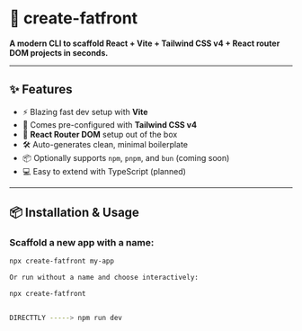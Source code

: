 # 🚀 create-fatfront

**A modern CLI to scaffold React + Vite + Tailwind CSS v4 + React router DOM projects in seconds.**


---

## ✨ Features

- ⚡ Blazing fast dev setup with **Vite**
- 🎨 Comes pre-configured with **Tailwind CSS v4**
- 🔀 **React Router DOM** setup out of the box
- 🛠️ Auto-generates clean, minimal boilerplate
- 📦 Optionally supports `npm`, `pnpm`, and `bun` (coming soon)
- 💻 Easy to extend with TypeScript (planned)

---

## 📦 Installation & Usage

### Scaffold a new app with a name:

```bash
npx create-fatfront my-app

Or run without a name and choose interactively:

npx create-fatfront


DIRECTTLY -----> npm run dev 


